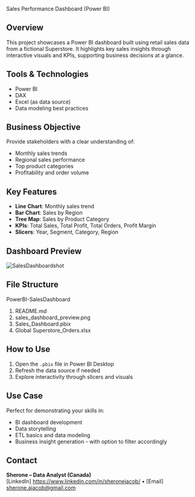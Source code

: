 Sales Performance Dashboard (Power BI)

## Overview
This project showcases a Power BI dashboard built using retail sales data from a fictional Superstore. It highlights key sales insights through interactive visuals and KPIs, supporting business decisions at a glance.

## Tools & Technologies
- Power BI
- DAX
- Excel (as data source)
- Data modeling best practices

## Business Objective
Provide stakeholders with a clear understanding of:
- Monthly sales trends
- Regional sales performance
- Top product categories
- Profitability and order volume

##  Key Features
-  **Line Chart**: Monthly sales trend
-  **Bar Chart**: Sales by Region
-  **Tree Map**: Sales by Product Category
-  **KPIs**: Total Sales, Total Profit, Total Orders, Profit Margin
-  **Slicers**: Year, Segment, Category, Region

## Dashboard Preview
![SalesDashboardshot](https://github.com/user-attachments/assets/5e8abf95-2ef8-4753-89a9-a199a4f0de14)


## File Structure
PowerBI-SalesDashboard
1. README.md
2. sales_dashboard_preview.png
3. Sales_Dashboard.pbix
4. Global Superstore_Orders.xlsx
   
## How to Use
1. Open the `.pbix` file in Power BI Desktop
2. Refresh the data source if needed
3. Explore interactivity through slicers and visuals

## Use Case
Perfect for demonstrating your skills in:
- BI dashboard development
- Data storytelling
- ETL basics and data modeling
- Business insight generation - with option to filter accordingly

## Contact
**Sherone – Data Analyst (Canada)**  
[LinkedIn] https://www.linkedin.com/in/sheronejacob/ • [Email] sherone.ajacob@gmail.com
